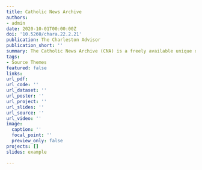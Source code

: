 ```yaml
---
title: Catholic News Archive
authors:
- admin
date: 2020-10-01T00:00:00Z
doi: '10.5260/chara.22.2.21'
publication: The Charleston Advisor
publication_short: ''
summary: The Catholic News Archive (CNA) is a freely available unique digital collection of American Catholic Newspapers. With an impressive range of advanced search options and search filters, and a friendly mobile layout, it encourages serious research as well as easy browsing. Every newspaper page is scanned with optimal character recognition (OCR). The lack of export options is a serious hindrance to heavy-duty research, which is unfortunate given how extensive and interdisciplinary the content is. The uncorrected OCR is counterbalanced by powerful search options, diverse result display options, and user-corrected OCR.
tags:
- Source Themes
featured: false
links:
url_pdf: 
url_code: ''
url_dataset: ''
url_poster: ''
url_project: ''
url_slides: ''
url_source: ''
url_video: ''
image:
  caption: ''
  focal_point: ''
  preview_only: false
projects: []
slides: example

---
```

